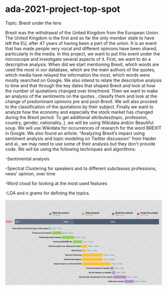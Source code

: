 # ada-2021-project-top-spot
Topic: Brexit under the lens


Brexit was the withdrawal of the United Kingdom from the European Union. The United Kingdom is the first and so far the only member state to have left the EU, after 47 years of having been a part of the union. It is an event that has made people very vocal and different opinions have been shared, particularly in the media. In this project, we want to put this event under the microscope and investigate several aspects of it. First, we want to do a descriptive analysis: When did we start mentioning Brexit, which words are used the most in our database, which are the main authors of the quotes, which media have relayed the information the most, which words were mostly searched on Google. We also intend to relate the descriptive analysis to time and that through the key dates that shaped Brexit  and look at  how the number of quotations changed over time/trend. Then we want to make an analysis of the sentiments on the quotes , classify them and look at the change of predominant opinions pre and post-Brexit. We will also proceed to the classification of the quotations by their subject. Finally we want to analyze how the economy and especially the stock market has changed during the Brexit period. To get additional attributes(topic, profession, country, gender, nationality..), we will be using Wikidata and/or Beautiful soup. We will use Wikidata for occurrences of research for the word BREXIT in Google. We also found an article: "Analyzing Brexit’s impact using sentiment analysis and topic modeling on Twitter discussion" from Haider and al., we may need to use some of their analysis but they don't provide code.  We will be using the following techniques and algorithms: 


-Sentimental analysis


-Spectral Clustering for speakers and to different subclasses professions, news' opinion, over time


-Word cloud for looking at the most used features


-LDA and n grams for defining the topics.


![alt text](https://github.com/epfl-ada/ada-2021-project-top-spot/blob/main/timeline.png)
